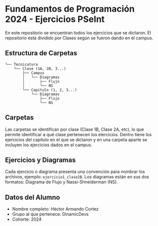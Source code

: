 
# Fundamentos de Programación 2024 - Ejercicios PSeInt
En este repositorio se encuentran todos los ejercicios que se dictaron.
El repositorio está dividido por Clases según se fueron dando en el campus.

## Estructura de Carpetas
```
└── Tecnicatura
    └── Clase (1A, 2B, 3...)
        ├── Campus
        │   └── Diagramas
        │       ├── Flujo
        │       └── NS
        └── Capitulo (1, 2, 3...)
            └── Diagramas
                ├── Flujo
                └── NS
```

## Carpetas
Las carpetas se identifican por clase (Clase 1B, Clase 2A, etc), lo que permite identificar a qué clase pertenecen los elercicios. Dentro tiene los ejercicios del capítulo en el que se dictaron y en una carpeta aparte se incluyen los ejercicios dados en el campus.

## Ejercicios y Diagramas
Cada ejercicio o diagrama presenta una convención para nombrar los archivos, ejemplo: ``ejercicio1_clase2B``.
Los diagramas están en sus dos formatos: Diagrama de Flujo y Nassi-Shneiderman (NS).

## Datos del Alumno
- Nombre completo: Héctor Armando Cortez
- Grupo al que pertenece: DinamicDevs
- Cohorte: 2024